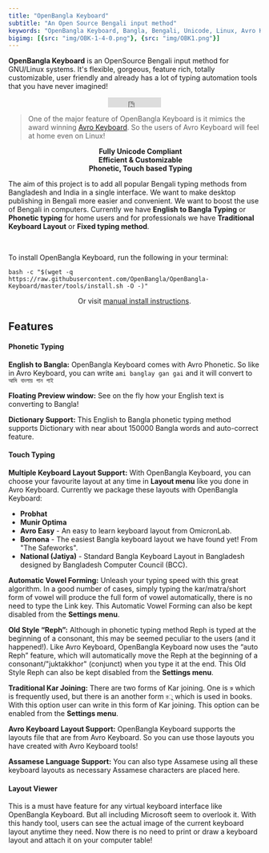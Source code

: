 ```yaml
---
title: "OpenBangla Keyboard"
subtitle: "An Open Source Bengali input method"
keywords: "OpenBangla Keyboard, Bangla, Bengali, Unicode, Linux, Avro Keyboard on Linux, Free, Open Source, Avro Phonetic, Bangla Computing, Bengali Computing, IME, Input Method, Input Method Editor, Touch Typing"
bigimg: [{src: "img/OBK-1-4-0.png"}, {src: "img/OBK1.png"}]
---
```


**OpenBangla Keyboard** is an OpenSource Bengali input method for GNU/Linux systems.  It's flexible, gorgeous, feature rich, totally customizable, user friendly and already has a lot of typing automation tools that you have never imagined!

<div style="text-align:center">
    <iframe src="https://ghbtns.com/github-btn.html?user=OpenBangla&amp;repo=OpenBangla-Keyboard&amp;type=star&amp;count=true" frameborder="0" scrolling="0" width="106px" height="20px"></iframe>
</div>

> One of the major feature of OpenBangla Keyboard is it mimics the award winning [Avro Keyboard](https://www.omicronlab.com/avro-keyboard.html). So the users of Avro Keyboard will feel at home even on Linux!

<center>
<ul style="list-style-type:none">
<li> <strong>Fully Unicode Compliant</strong> </li>
<li> <strong>Efficient & Customizable</strong> </li>
<li> <strong>Phonetic, Touch based Typing</strong> </li>
</ul>
</center>

The aim of this project is to add all popular Bengali typing methods from Bangladesh and India in a single interface. We want to make desktop publishing in Bengali more easier and convenient. We want to boost the use of Bengali in computers. Currently we have **English to Bangla Typing** or **Phonetic typing** for home users and for professionals we have **Traditional Keyboard Layout** or **Fixed typing method**.

</br>

<div class="main-explain-area jumbotron">
    <!--
    <div class="get-started-wrap" style="text-align:center">
        <a class="btn btn-success btn-lg get-started-btn" href="https://github.com/OpenBangla/OpenBangla-Keyboard/releases" target="_blank">Download Packages for Linux</a>
    </div>
    </br>-->
    <p>To install OpenBangla Keyboard, run the following in your terminal:</p>
    <pre><code class="language-bash">bash -c &quot;$(wget -q https://raw.githubusercontent.com/OpenBangla/OpenBangla-Keyboard/master/tools/install.sh -O -)&quot;
</code></pre>
    <p style="text-align:center">Or visit <a href="https://github.com/OpenBangla/OpenBangla-Keyboard/wiki/Installing-OpenBangla-Keyboard" target="_blank">manual install instructions</a>.</p>
</div>

## Features
#### Phonetic Typing
**English to Bangla:**
OpenBangla Keyboard comes with Avro Phonetic. So like in Avro Keyboard, you can write `ami banglay gan gai` and it will convert to `আমি বাংলায় গান গাই`

**Floating Preview window:**
See on the fly how your English text is converting to Bangla!

**Dictionary Support:**
This English to Bangla phonetic typing method supports Dictionary with near about 150000 Bangla words and auto-correct feature.

#### Touch Typing
**Multiple Keyboard Layout Support:**
With OpenBangla Keyboard, you can choose your favourite layout at any time in **Layout menu** like you done in Avro Keyboard. Currently we package these layouts with OpenBangla Keyboard:

* **Probhat**
* **Munir Optima**
* **Avro Easy** - An easy to learn keyboard layout from OmicronLab.
* **Bornona** - The easiest Bangla keyboard layout we have found yet! From "The Safeworks".
* **National (Jatiya)** - Standard Bangla Keyboard Layout in Bangladesh designed by Bangladesh Computer Council (BCC).

**Automatic Vowel Forming:**
Unleash your typing speed with this great algorithm. In a good number of cases, simply typing the kar/matra/short form of vowel will produce the full form of vowel automatically, there is no need to type the Link key. This Automatic Vowel Forming can also be kept disabled from the **Settings menu**.

**Old Style “Reph”:**
Although in phonetic typing method Reph is typed at the beginning of a consonant, this may be seemed peculiar to the users (and it happened!). Like Avro Keyboard, OpenBangla Keyboard now uses the “auto Reph” feature, which will automatically move the Reph at the beginning of a consonant/"juktakkhor" (conjunct) when you type it at the end. This Old Style Reph can also be kept disabled from the **Settings menu**.

**Traditional Kar Joining:**
There are two forms of Kar joining. One is `রু` which is frequently used, but there is an another form `র‌ু` which is used in books. With this option user can write in this form of Kar joining. This option can be enabled from the **Settings menu**.

**Avro Keyboard Layout Support:**
OpenBangla Keyboard supports the layouts file that are from Avro Keyboard. So you can use those layouts you have created with Avro Keyboard tools!

**Assamese Language Support:**
You can also type Assamese using all these keyboard layouts as necessary Assamese characters are placed here.

#### Layout Viewer
This is a must have feature for any virtual keyboard interface like OpenBangla Keyboard. But all including Microsoft seem to overlook it. With this handy tool, users can see the actual image of the current keyboard layout anytime they need. Now there is no need to print or draw a keyboard layout and attach it on your computer table!